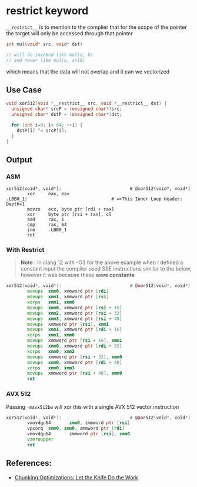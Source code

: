 # __restrict__ keyword

`__restrict__` is to mention to the complier that for the scope of the pointer the target will only be accessed through that pointer

```cpp
int mul(void* src, void* dst)

// will be invoked like mul(a, b)
// and never like mul(a, a+10)
```

which means that the data will not overlap and it can we vectorized

## Use Case

```cpp
void xor512(void *__restrict__ src, void *__restrict__ dst) {
  unsigned char* srcP = (unsigned char*)src;
  unsigned char* dstP = (unsigned char*)dst;

  for (int i=0; i< 64; ++i) {
    dstP[i] ^= srcP[i];
  }
}
```

## Output

### ASM

```
xor512(void*, void*):                          # @xor512(void*, void*)
        xor     eax, eax
.LBB0_1:                                # =>This Inner Loop Header: Depth=1
        movzx   ecx, byte ptr [rdi + rax]
        xor     byte ptr [rsi + rax], cl
        add     rax, 1
        cmp     rax, 64
        jne     .LBB0_1
        ret
```

### With Restrict

> **Note :** In clang 12 with -O3 for the above example when I defined a constant input the compiler used SSE instructions similar to the below, however it was because these **were constants**

```asm
xor512(void*, void*):                          # @xor512(void*, void*)
        movups  xmm0, xmmword ptr [rdi]
        movups  xmm1, xmmword ptr [rsi]
        xorps   xmm1, xmm0
        movups  xmm0, xmmword ptr [rsi + 16]
        movups  xmm2, xmmword ptr [rsi + 32]
        movups  xmm3, xmmword ptr [rsi + 48]
        movups  xmmword ptr [rsi], xmm1
        movups  xmm1, xmmword ptr [rdi + 16]
        xorps   xmm1, xmm0
        movups  xmmword ptr [rsi + 16], xmm1
        movups  xmm0, xmmword ptr [rdi + 32]
        xorps   xmm0, xmm2
        movups  xmmword ptr [rsi + 32], xmm0
        movups  xmm0, xmmword ptr [rdi + 48]
        xorps   xmm0, xmm3
        movups  xmmword ptr [rsi + 48], xmm0
        ret
```

### AVX 512

Passing `-mavx512bw` will xor this with a single AVX 512 vector instruction

```asm
xor512(void*, void*):                          # @xor512(void*, void*)
        vmovdqu64       zmm0, zmmword ptr [rsi]
        vpxorq  zmm0, zmm0, zmmword ptr [rdi]
        vmovdqu64       zmmword ptr [rsi], zmm0
        vzeroupper
        ret
```

## References:

- [Chunking Optimizations: Let the Knife Do the Work](https://nullprogram.com/blog/2019/12/09/)
